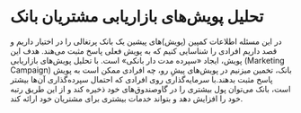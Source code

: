# تحلیل پویش‌های بازاریابی مشتریان بانک
در این مسئله اطلاعات کمپین (پویش)‌های پیشین یک بانک پرتغالی را در اختیار داریم و قصد داریم افرادی را شناسایی کنیم که به پویش فعلی پاسخ مثبت می‌هند. هدف این پویش، ایجاد «سپرده مدت دار بانکی» است.
با تحلیل پویش‌های بازاریابی (Marketing Campaign) بانک، تخمین میزنیم در پویش‌های پیشِ رو، چه افرادی ممکن است به پویش پاسخ مثبت بدهند.با سرمایه‌گذاری روی افرادی که احتمال سپرده‌گذاری آن‌ها بیشتر است، بانک می‌توان پول بیشتری را در گاوصندوق‌های خود ذخیره کند و از این طریق رتبه خود را افزایش دهد و بتواند خدمات بیشتری برای مشتریان خود ارائه کند.

